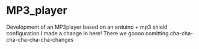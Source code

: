 # MP3_player
Development of an MP3player based on an arduino + mp3 shield configuration
I made a change in here! There we goooo comitting cha-cha-cha-cha-cha-cha-changes
